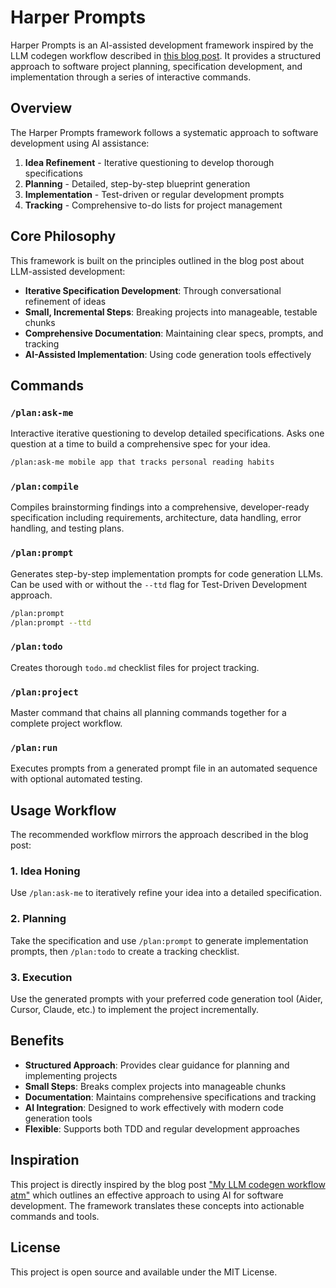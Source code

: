 # Harper Prompts

Harper Prompts is an AI-assisted development framework inspired by the LLM codegen workflow described in [this blog post](https://harper.blog/2025/02/16/my-llm-codegen-workflow-atm/). It provides a structured approach to software project planning, specification development, and implementation through a series of interactive commands.

## Overview

The Harper Prompts framework follows a systematic approach to software development using AI assistance:

1. **Idea Refinement** - Iterative questioning to develop thorough specifications
2. **Planning** - Detailed, step-by-step blueprint generation
3. **Implementation** - Test-driven or regular development prompts
4. **Tracking** - Comprehensive to-do lists for project management

## Core Philosophy

This framework is built on the principles outlined in the blog post about LLM-assisted development:

- **Iterative Specification Development**: Through conversational refinement of ideas
- **Small, Incremental Steps**: Breaking projects into manageable, testable chunks
- **Comprehensive Documentation**: Maintaining clear specs, prompts, and tracking
- **AI-Assisted Implementation**: Using code generation tools effectively

## Commands

### `/plan:ask-me`

Interactive iterative questioning to develop detailed specifications. Asks one question at a time to build a comprehensive spec for your idea.

```bash
/plan:ask-me mobile app that tracks personal reading habits
```

### `/plan:compile`

Compiles brainstorming findings into a comprehensive, developer-ready specification including requirements, architecture, data handling, error handling, and testing plans.

### `/plan:prompt`

Generates step-by-step implementation prompts for code generation LLMs. Can be used with or without the `--ttd` flag for Test-Driven Development approach.

```bash
/plan:prompt
/plan:prompt --ttd
```

### `/plan:todo`

Creates thorough `todo.md` checklist files for project tracking.

### `/plan:project`

Master command that chains all planning commands together for a complete project workflow.

### `/plan:run`

Executes prompts from a generated prompt file in an automated sequence with optional automated testing.

## Usage Workflow

The recommended workflow mirrors the approach described in the blog post:

### 1. Idea Honing

Use `/plan:ask-me` to iteratively refine your idea into a detailed specification.

### 2. Planning

Take the specification and use `/plan:prompt` to generate implementation prompts, then `/plan:todo` to create a tracking checklist.

### 3. Execution

Use the generated prompts with your preferred code generation tool (Aider, Cursor, Claude, etc.) to implement the project incrementally.

## Benefits

- **Structured Approach**: Provides clear guidance for planning and implementing projects
- **Small Steps**: Breaks complex projects into manageable chunks
- **Documentation**: Maintains comprehensive specifications and tracking
- **AI Integration**: Designed to work effectively with modern code generation tools
- **Flexible**: Supports both TDD and regular development approaches

## Inspiration

This project is directly inspired by the blog post ["My LLM codegen workflow atm"](https://harper.blog/2025/02/16/my-llm-codegen-workflow-atm/) which outlines an effective approach to using AI for software development. The framework translates these concepts into actionable commands and tools.

## License

This project is open source and available under the MIT License.
